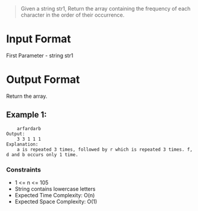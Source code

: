> Given a string str1, Return the array containing the frequency of each character in the order of their occurrence.

# Input Format

First Parameter - string str1

# Output Format

Return the array.

## Example 1:

```Input:
    arfardarb
Output:
    3 3 1 1 1
Explanation:
    a is repeated 3 times, followed by r which is repeated 3 times. f, d and b occurs only 1 time.
```

### Constraints

- 1 <= n <= 105
- String contains lowercase letters
- Expected Time Complexity: O(n)
- Expected Space Complexity: O(1)
